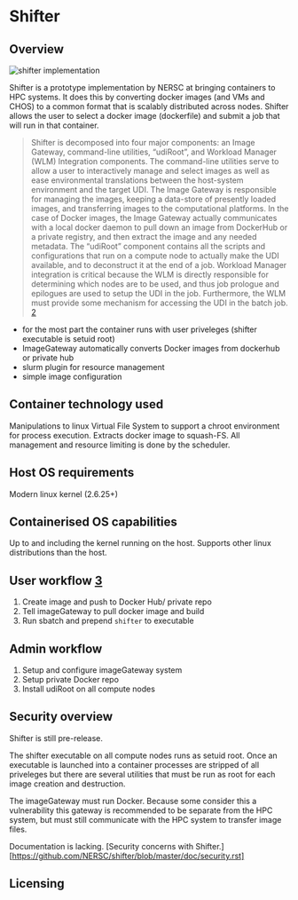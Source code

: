 # Shifter
## Overview
![shifter implementation][shifter.png]

Shifter is a prototype implementation by NERSC at bringing containers to HPC systems.  It does this by converting docker images (and VMs and CHOS) to a common format that is scalably distributed across nodes.  Shifter allows the user to select a docker image (dockerfile) and submit a job that will run in that container.

> Shifter  is  decomposed  into
> four  major  components:  an  Image  Gateway,  command-line
> utilities,  “udiRoot”,  and  Workload  Manager  (WLM)  Integration components. The command-line utilities serve to allow a
> user to interactively manage and select images as well as ease
> environmental  translations  between  the  host-system  environment  and  the  target  UDI.  The  Image  Gateway  is  responsible
> for  managing  the  images,  keeping  a  data-store  of  presently
> loaded  images,  and  transferring  images  to  the  computational
> platforms. In the case of Docker images, the Image Gateway
> actually  communicates  with  a  local  docker  daemon  to  pull
> down an image from DockerHub or a private registry, and then
> extract  the  image  and  any  needed  metadata.  The  “udiRoot”
> component  contains  all  the  scripts  and  configurations  that
> run  on  a  compute  node  to  actually  make  the  UDI  available,
> and  to  deconstruct  it  at  the  end  of  a  job.  Workload  Manager
> integration is critical because the WLM is directly responsible
> for  determining  which  nodes  are  to  be  used,  and  thus  job
> prologue and epilogues are used to setup the UDI in the job.
> Furthermore,  the  WLM  must  provide  some  mechanism  for
> accessing the UDI in the batch job. [2][2]


* for the most part the container runs with user priveleges (shifter executable is setuid root)
* ImageGateway automatically converts Docker images from dockerhub or private hub
* slurm plugin for resource management
* simple image configuration

## Container technology used
Manipulations to linux Virtual File System to support a chroot environment for process execution.  Extracts docker image to squash-FS.  All management and resource limiting is done by the scheduler. 

## Host OS requirements
Modern linux kernel (2.6.25+)

## Containerised OS capabilities
Up to and including the kernel running on the host.  Supports other linux distributions than the host.

## User workflow [3][3]
1. Create image and push to Docker Hub/ private repo
2. Tell imageGateway to pull docker image and build
3. Run sbatch and prepend `shifter` to executable

## Admin workflow
1. Setup and configure imageGateway system
2. Setup private Docker repo
3. Install udiRoot on all compute nodes

## Security overview
Shifter is still pre-release. 

The shifter executable on all compute nodes runs as setuid root.  Once an executable is launched into a container processes are stripped of all priveleges but there are several utilities that must be run as root for each image creation and destruction.

The imageGateway must run Docker.  Because some consider this a vulnerability this gateway is recommended to be separate from the HPC system, but must still communicate with the HPC system to transfer image files.

Documentation is lacking.  [Security concerns with Shifter.][https://github.com/NERSC/shifter/blob/master/doc/security.rst]

## Licensing



[shifter.png]:https://www.nersc.gov/assets/_resampled/ResizedImage600453-shifterDiagram.png
[1]:https://cug.org/proceedings/cug2016_proceedings/includes/files/pap103.pdf
[2]:http://www.nersc.gov/assets/Uploads/cug2015udi.pdf
[3]:https://www.slideshare.net/insideHPC/shifter-containers-in-hpc-environments